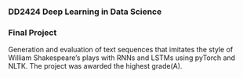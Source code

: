 ### DD2424 Deep Learning in Data Science
### Final Project

Generation and evaluation of text sequences that imitates the style of William Shakespeare’s plays with RNNs and LSTMs using pyTorch and NLTK. The project was awarded the highest grade(A).
